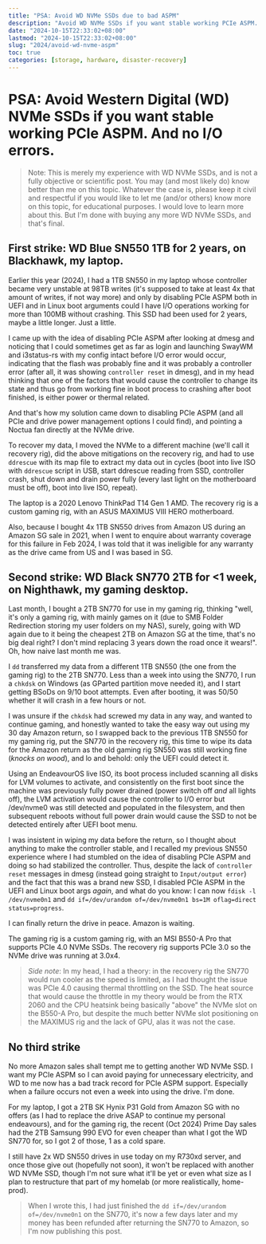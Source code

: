 ```yaml
---
title: "PSA: Avoid WD NVMe SSDs due to bad ASPM"
description: "Avoid WD NVMe SSDs if you want stable working PCIe ASPM. And no I/O errors."
date: "2024-10-15T22:33:02+08:00"
lastmod: "2024-10-15T22:33:02+08:00"
slug: "2024/avoid-wd-nvme-aspm"
toc: true
categories: [storage, hardware, disaster-recovery]
---
```

# PSA: **Avoid Western Digital (WD) NVMe SSDs** if you want stable working PCIe ASPM. And no I/O errors.

> Note: This is merely my experience with WD NVMe SSDs, and is not a fully objective or scientific post. You may (and most likely do) know better than me on this topic. Whatever the case is, please keep it civil and respectful if you would like to let me (and/or others) know more on this topic, for educational purposes. I would love to learn more about this. But I'm done with buying any more WD NVMe SSDs, and that's final.

## First strike: WD Blue SN550 1TB for 2 years, on Blackhawk, my laptop.

Earlier this year (2024), I had a 1TB SN550 in my laptop whose controller became very unstable at 98TB writes (it's supposed to take at least 4x that amount of writes, if not way more) and only by disabling PCIe ASPM both in UEFI and in Linux boot arguments could I have I/O operations working for more than 100MB without crashing. This SSD had been used for 2 years, maybe a little longer. Just a little.

I came up with the idea of disabling PCIe ASPM after looking at dmesg and noticing that I could sometimes get as far as login and launching SwayWM and i3status-rs with my config intact before I/O error would occur, indicating that the flash was probably fine and it was probably a controller error (after all, it was showing `controller reset` in dmesg), and in my head thinking that one of the factors that would cause the controller to change its state and thus go from working fine in boot process to crashing after boot finished, is either power or thermal related.

And that's how my solution came down to disabling PCIe ASPM (and all PCIe and drive power management options I could find), and pointing a Noctua fan directly at the NVMe drive.

To recover my data, I moved the NVMe to a different machine (we'll call it recovery rig), did the above mitigations on the recovery rig, and had to use `ddrescue` with its map file to extract my data out in cycles (boot into live ISO with `ddrescue` script in USB, start ddrescue reading from SSD, controller crash, shut down and drain power fully (every last light on the motherboard must be off), boot into live ISO, repeat). 

The laptop is a 2020 Lenovo ThinkPad T14 Gen 1 AMD. The recovery rig is a custom gaming rig, with an ASUS MAXIMUS VIII HERO motherboard.

Also, because I bought 4x 1TB SN550 drives from Amazon US during an Amazon SG sale in 2021, when I went to enquire about warranty coverage for this failure in Feb 2024, I was told that it was ineligible for any warranty as the drive came from US and I was based in SG.

## Second strike: WD Black SN770 2TB for <1 week, on Nighthawk, my gaming desktop.

Last month, I bought a 2TB SN770 for use in my gaming rig, thinking "well, it's only a gaming rig, with mainly games on it (due to SMB Folder Redirection storing my user folders on my NAS), surely, going with WD again due to it being the cheapest 2TB on Amazon SG at the time, that's no big deal right? I don't mind replacing 3 years down the road once it wears!". Oh, how naive last month me was.

I `dd` transferred my data from a different 1TB SN550 (the one from the gaming rig) to the 2TB SN770. Less than a week into using the SN770, I run a `chkdsk` on Windows (as GParted partition move needed it), and I start getting BSoDs on 9/10 boot attempts. Even after booting, it was 50/50 whether it will crash in a few hours or not. 

I was unsure if the `chkdsk` had screwed my data in any way, and wanted to continue gaming, and honestly wanted to take the easy way out using my 30 day Amazon return, so I swapped back to the previous 1TB SN550 for my gaming rig, put the SN770 in the recovery rig, this time to wipe its data for the Amazon return as the old gaming rig SN550 was still working fine (*knocks on wood*), and lo and behold: only the UEFI could detect it.

Using an EndeavourOS live ISO, its boot process included scanning all disks for LVM volumes to activate, and consistently on the first boot since the machine was previously fully power drained (power switch off *and* all lights off), the LVM activation would cause the controller to I/O error but /dev/nvme0 was still detected and populated in the filesystem, and then subsequent reboots without full power drain would cause the SSD to not be detected entirely after UEFI boot menu.

I was insistent in wiping my data before the return, so I thought about anything to make the controller stable, and I recalled my previous SN550 experience where I had stumbled on the idea of disabling PCIe ASPM and doing so had stabilized the controller. Thus, despite the lack of `controller reset` messages in dmesg (instead going straight to `Input/output error`) and the fact that this was a brand new SSD, I disabled PCIe ASPM in the UEFI and Linux boot args *again*, and what do you know: I can now `fdisk -l /dev/nvme0n1` and `dd if=/dev/urandom of=/dev/nvme0n1 bs=1M oflag=direct status=progress`.

I can finally return the drive in peace. Amazon is waiting.

The gaming rig is a custom gaming rig, with an MSI B550-A Pro that supports PCIe 4.0 NVMe SSDs. The recovery rig supports PCIe 3.0 so the NVMe drive was running at 3.0x4.

> *Side note*: In my head, I had a theory: in the recovery rig the SN770 would run cooler as the speed is limited, as I had thought the issue was PCIe 4.0 causing thermal throttling on the SSD. The heat source that would cause the throttle in my theory would be from the RTX 2060 and the CPU heatsink being basically "above" the NVMe slot on the B550-A Pro, but despite the much better NVMe slot positioning on the MAXIMUS rig and the lack of GPU, alas it was not the case.

## No third strike

No more Amazon sales shall tempt me to getting another WD NVMe SSD. I want my PCIe ASPM so I can avoid paying for unnecessary electricity, and WD to me now has a bad track record for PCIe ASPM support. Especially when a failure occurs not even a week into using the drive. I'm done.

For my laptop, I got a 2TB SK Hynix P31 Gold from Amazon SG with no offers (as I had to replace the drive ASAP to continue my personal endeavours), and for the gaming rig, the recent (Oct 2024) Prime Day sales had the 2TB Samsung 990 EVO for even cheaper than what I got the WD SN770 for, so I got 2 of those, 1 as a cold spare.

I still have 2x WD SN550 drives in use today on my R730xd server, and once those give out (hopefully not soon), it won't be replaced with another WD NVMe SSD, though I'm not sure what it'll be yet or even what size as I plan to restructure that part of my homelab (or more realistically, home-prod).

> When I wrote this, I had just finished the `dd if=/dev/urandom of=/dev/nvme0n1` on the SN770, it's now a few days later and my money has been refunded after returning the SN770 to Amazon, so I'm now publishing this post.
